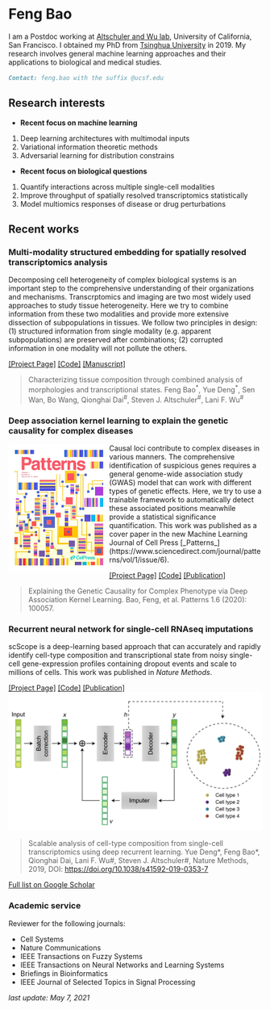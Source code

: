 # Feng Bao

I am a Postdoc working at [Altschuler and Wu lab](https://www.altschulerwulab.org/),  University of California, San Francisco. I obtained my PhD from [Tsinghua University](https://www.tsinghua.edu.cn/en/) in 2019. My research involves general machine learning approaches and their applications to biological and medical studies. 

```markdown
Contact: feng.bao with the suffix @ucsf.edu
```

## Research interests

- **Recent focus on machine learning** 
1. Deep learning architectures with multimodal inputs
2. Variational information theoretic methods
3. Adversarial learning for distribution constrains 

- **Recent focus on biological questions**
1. Quantify interactions across multiple single-cell modalities
2. Improve throughput of spatially resolved transcriptomics statistically
3. Model multiomics responses of disease or drug perturbations

## Recent works 

### **Multi-modality structured embedding for spatially resolved transcriptomics analysis**

Decomposing cell heterogeneity of complex biological systems is an important step to the comprehensive understanding of their organizations and mechanisms. Transcrptomics and imaging are two most widely used approaches to study tissue heterogeneity. Here we try to combine information from these two modalities and provide more extensive dissection of subpopulations in tissues. We follow two principles in design: (1) structured information from single modality (e.g. apparent subpopulations) are preserved after combinations; (2) corrupted information in one modality will not pollute the others. 

[\[Project Page\]](https://github.com/AltschulerWu-Lab/MUSE) [\[Code\]](https://github.com/AltschulerWu-Lab/MUSE) [\[Manuscript\]](https://www.biorxiv.org/content/10.1101/2020.09.05.284539v1.abstract)

> Characterizing tissue composition through combined analysis of morphologies and transcriptional states. Feng Bao<sup>\*</sup>, Yue Deng<sup>\*</sup>, Sen Wan, Bo Wang, Qionghai Dai<sup>\#</sup>, Steven J. Altschuler<sup>\#</sup>, Lani F. Wu<sup>\#</sup>


### **Deep association kernel learning to explain the genetic causality for complex diseases**

<img style="float: left;" src = "/image/cover.jpeg" width ="200" />
Causal loci contribute to complex diseases in various manners. The comprehensive identification of suspicious genes requires a general genome-wide association study (GWAS) model that can work with different types of genetic effects. Here, we try to use a trainable framework to automatically detect these associated positions meanwhile provide a statistical significance quantification. This work was published as a cover paper in the new Machine Learning Journal of Cell Press [_Patterns_](https://www.sciencedirect.com/journal/patterns/vol/1/issue/6).


[\[Project Page\]](https://github.com/feng-bao-ucsf/DAK) [\[Code\]](https://github.com/feng-bao-ucsf/DAK) [\[Publication\]](https://www.sciencedirect.com/science/article/pii/S2666389920300684)

> Explaining the Genetic Causality for Complex Phenotype via Deep Association Kernel Learning. Bao, Feng, et al. Patterns 1.6 (2020): 100057. 



### **Recurrent neural network for single-cell RNAseq imputations**

scScope is a deep-learning based approach that can accurately and rapidly identify cell-type composition and transcriptional state from noisy single-cell gene-expression profiles containing dropout events and scale to millions of cells. This work was published in _Nature Methods_.

[\[Project Page\]](https://github.com/AltschulerWu-Lab/scScope) [\[Code\]](https://github.com/AltschulerWu-Lab/scScope) [\[Publication\]](https://www.nature.com/articles/s41592-019-0353-7)
![image](/image/scscope.png)

> Scalable analysis of cell-type composition from single-cell transcriptomics using deep recurrent learning. Yue Deng\*, Feng Bao\*, Qionghai Dai, Lani F. Wu#, Steven J. Altschuler#, Nature Methods, 2019, DOI: https://doi.org/10.1038/s41592-019-0353-7

[Full list on Google Scholar](https://scholar.google.com/citations?user=I0mcA3MAAAAJ&hl=en)


### Academic service
Reviewer for the following journals:
- Cell Systems
- Nature Communications
- IEEE Transactions on Fuzzy Systems
- IEEE Transactions on Neural Networks and Learning Systems
- Briefings in Bioinformatics
- IEEE Journal of Selected Topics in Signal Processing

_last update: May 7, 2021_

<!-- Global site tag (gtag.js) - Google Analytics -->
<script async src="https://www.googletagmanager.com/gtag/js?id=UA-102911962-1"></script>
<script>
  window.dataLayer = window.dataLayer || [];
  function gtag(){dataLayer.push(arguments);}
  gtag('js', new Date());

  gtag('config', 'UA-102911962-1');
</script>
